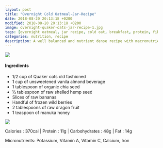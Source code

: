 ```yaml
---
layout: post
title: "Overnight Cold Oatmeal-Jar-Recipe"
date: 2018-08-20 20:13:18 +0200
modified: 2018-08-20 20:13:18 +0200
image: overnight-quaker-oats-jar-recipe-1.jpg
tags: [overnight oatmeal, jar recipe, cold oat, breakfast, protein, fiber, almond milk, mason jar recipe, hemp seeds, simple recipe]
categories: nutrition, recipe
description: A well balanced and nutrient dense recipe with macronutrients - protein, healthy fat, fiber, and green! Depending on your nutrition goals, you can use this recipe and tailor to your needs. The goal is to make sure your smoothie has these macronutrients.
---
```




![]({{site.baseurl}}/images/overnight-quaker-oats-jar-recipe-2.jpg)

#### Ingredients

* 1/2 cup of Quaker oats old fashioned
* 1 cup of unsweetened vanila almond beverage
* 1 tablespoon of organic chia seed
* ½ tablespoon of raw shelled hemp seed
* Slices of raw bananas
* Handful of frozen wild berries
* 2 tablespoons of raw dragon fruit
* 1 teaspoon of manuka honey

![]({{site.baseurl}}/images/overnight-quaker-oats-jar-recipe-macro.jpg)

Calories : 370cal | Protein : 11g | Carbohydrates : 48g | Fat : 14g

Micronutrients: Potassium, Vitamin A, Vitamin C, Calcium, Iron